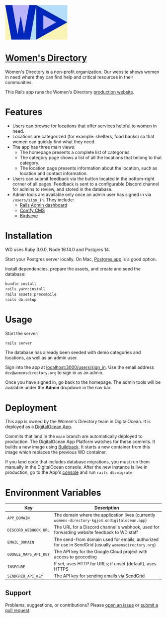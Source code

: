 <a href="https://womensdirectory.org">
  <img src="app/assets/images/logo.svg" width="200" />
</a>

# [Women's Directory](https://womensdirectory.org)

Women's Directory is a non-profit organization. Our website shows women in need where they can find help and critical resources in their communities.

This Rails app runs the Women's Directory [production website](https://womensdirectory.org).

# Features

- Users can browse for locations that offer services helpful to women in need.
- Locations are categorized (for example: shelters, food banks) so that women can quickly find what they need.
- The app has three main views:
  - The homepage presents a complete list of categories.
  - The category page shows a list of all the locations that belong to that category.
  - The location page presents information about the location, such as location and contact information.
- Users can submit feedback via the button located in the bottom-right corner of all pages. Feedback is sent to a configurable Discord channel for admins to review, and stored in the database.
- Admin tools are available only once an admin user has signed in via `/users/sign_in`. They include:
  - [Rails Admin dashboard](https://github.com/railsadminteam/rails_admin)
  - [Comfy CMS](https://github.com/comfy/comfortable-mexican-sofa)
  - [Birdseye](app/controllers/admin/birdseye_controller.rb)

# Installation

WD uses Ruby 3.0.0, Node 16.14.0 and Postgres 14.

Start your Postgres server locally. On Mac, [Postgres.app](https://postgresapp.com) is a good option.

Install dependencies, prepare the assets, and create and seed the database:

```bash
bundle install
rails yarn:install
rails assets:precompile
rails db:setup
```

# Usage

Start the server:

```bash
rails server
```

The database has already been seeded with demo categories and locations, as well as an admin user.

Sign into the app at [localhost:3000/users/sign_in](http://localhost:3000/users/sign_in).
Use the email address `dev@womensdirectory.org` to sign in as an admin.

Once you have signed in, go back to the homepage. The admin tools will be available under the **Admin** dropdown in the nav bar.

# Deployment

This app is owned by the Women's Directory team in DigitalOcean. It is deployed as a [DigitalOcean App](https://docs.digitalocean.com/products/app-platform).

Commits that land in the `main` branch are automatically deployed to production. The DigitalOcean App Platform watches for these commits. It builds a new image using [Buildpack](https://docs.digitalocean.com/products/app-platform/concepts/buildpack/). It starts a new container from this image which replaces the previous WD container.

If you land code that includes database migrations, you must run them manually in the DigitalOcean console. After the new instance is live in production, go to the App's [console](https://docs.digitalocean.com/products/app-platform/concepts/console/) and run `rails db:migrate`.

# Environment Variables

| Key                   | Description                                                                                          |
| --------------------- | ---------------------------------------------------------------------------------------------------- |
| `APP_DOMAIN`          | The domain where the application lives (currently `womens-directory-kgjo4.ondigitalocean.app`)       |
| `DISCORD_WEBHOOK_URL` | The URL for a Discord channel's webhook, used for forwarding website feedback to WD staff            |
| `EMAIL_DOMAIN`        | The send-from domain used for emails, authorized for use in SendGrid (usually `womensdirectory.org`) |
| `GOOGLE_MAPS_API_KEY` | The API key for the Google Cloud project with access to geocoding                                    |
| `INSECURE`            | If set, uses HTTP for URLs; if unset (default), uses HTTPS                                           |
| `SENDGRID_API_KEY`    | The API key for sending emails via [SendGrid](https://sendgrid.com/)                                 |

## Support

Problems, suggestions, or contributions? Please [open an issue](https://github.com/AARodgers/womens-directory/issues) or [submit a pull request](https://github.com/AARodgers/womens-directory/pulls).
